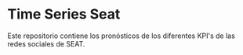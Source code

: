 # Time Series Seat
Este repositorio contiene los pronósticos de los diferentes KPI's de las
redes sociales de SEAT.

